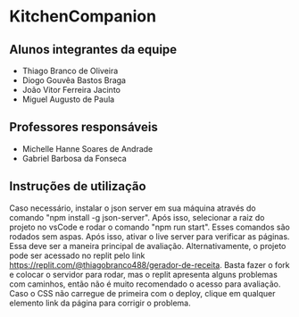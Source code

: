 # KitchenCompanion



## Alunos integrantes da equipe

* Thiago Branco de Oliveira
* Diogo Gouvêa Bastos Braga
* João Vitor Ferreira Jacinto
* Miguel Augusto de Paula

## Professores responsáveis

* Michelle Hanne Soares de Andrade
* Gabriel Barbosa da Fonseca

## Instruções de utilização

Caso necessário, instalar o json server em sua máquina através do comando "npm install -g json-server". Após isso, selecionar a raiz do projeto no vsCode e rodar o comando "npm run start". Esses comandos são rodados sem aspas. Após isso, ativar o live server para verificar as páginas. Essa deve ser a maneira principal de avaliação.
Alternativamente, o projeto pode ser acessado no replit pelo link https://replit.com/@thiagobranco488/gerador-de-receita. Basta fazer o fork e colocar o servidor para rodar, mas o replit apresenta alguns problemas com caminhos, então não é muito recomendado o acesso para avaliação. Caso o CSS não carregue de primeira com o deploy, clique em qualquer elemento link da página para corrigir o problema.
